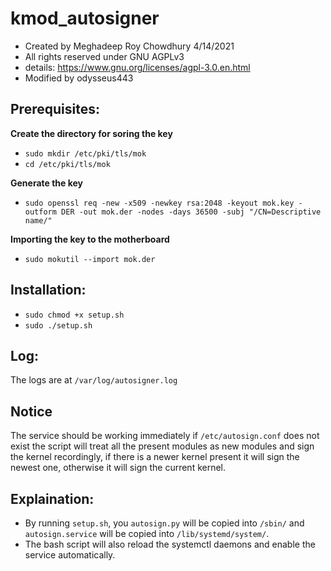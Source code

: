 # kmod_autosigner
- Created by Meghadeep Roy Chowdhury 4/14/2021
- All rights reserved under GNU AGPLv3
- details: https://www.gnu.org/licenses/agpl-3.0.en.html
- Modified by odysseus443

## Prerequisites:

**Create the directory for soring the key**
-  `sudo mkdir /etc/pki/tls/mok`
-  `cd /etc/pki/tls/mok`

**Generate the key**
-  `sudo openssl req -new -x509 -newkey rsa:2048 -keyout mok.key -outform DER -out mok.der -nodes -days 36500 -subj "/CN=Descriptive name/"`

**Importing the key to the motherboard**
-  `sudo mokutil --import mok.der`

## Installation:
- `sudo chmod +x setup.sh`
- `sudo ./setup.sh`

## Log:
The logs are at `/var/log/autosigner.log`

## Notice
The service should be working immediately if `/etc/autosign.conf` does not exist the script will treat all the present modules as new modules and sign the kernel recordingly, if there is a newer kernel present it will sign the newest one, otherwise it will sign the current kernel. 

## Explaination:
- By running `setup.sh`, you `autosign.py` will be copied into `/sbin/` and `autosign.service` will be copied into `/lib/systemd/system/`.
- The bash script will also reload the systemctl daemons and enable the service automatically.
